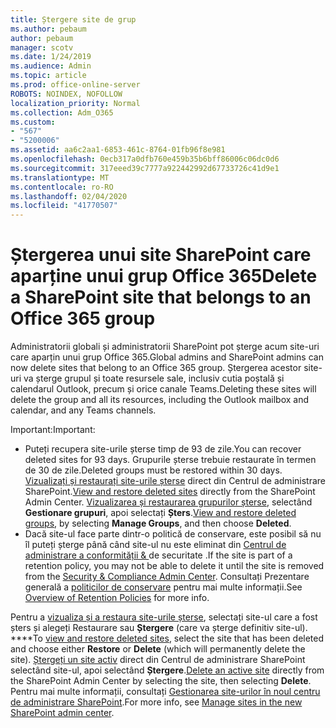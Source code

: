 ```yaml
---
title: Ștergere site de grup
ms.author: pebaum
author: pebaum
manager: scotv
ms.date: 1/24/2019
ms.audience: Admin
ms.topic: article
ms.prod: office-online-server
ROBOTS: NOINDEX, NOFOLLOW
localization_priority: Normal
ms.collection: Adm_O365
ms.custom:
- "567"
- "5200006"
ms.assetid: aa6c2aa1-6853-461c-8764-01fb96f8e981
ms.openlocfilehash: 0ecb317a0dfb760e459b35b6bff86006c06dc0d6
ms.sourcegitcommit: 317eeed39c7777a922442992d67733726c41d9e1
ms.translationtype: MT
ms.contentlocale: ro-RO
ms.lasthandoff: 02/04/2020
ms.locfileid: "41770507"
---
```

# <a name="delete-a-sharepoint-site-that-belongs-to-an-office-365-group"></a><span data-ttu-id="4b559-102">Ștergerea unui site SharePoint care aparține unui grup Office 365</span><span class="sxs-lookup"><span data-stu-id="4b559-102">Delete a SharePoint site that belongs to an Office 365 group</span></span>

<span data-ttu-id="4b559-103">Administratorii globali și administratorii SharePoint pot șterge acum site-uri care aparțin unui grup Office 365.</span><span class="sxs-lookup"><span data-stu-id="4b559-103">Global admins and SharePoint admins can now delete sites that belong to an Office 365 group.</span></span> <span data-ttu-id="4b559-104">Ștergerea acestor site-uri va șterge grupul și toate resursele sale, inclusiv cutia poștală și calendarul Outlook, precum și orice canale Teams.</span><span class="sxs-lookup"><span data-stu-id="4b559-104">Deleting these sites will delete the group and all its resources, including the Outlook mailbox and calendar, and any Teams channels.</span></span>
  
<span data-ttu-id="4b559-105">Important:</span><span class="sxs-lookup"><span data-stu-id="4b559-105">Important:</span></span>

- <span data-ttu-id="4b559-106">Puteți recupera site-urile șterse timp de 93 de zile.</span><span class="sxs-lookup"><span data-stu-id="4b559-106">You can recover deleted sites for 93 days.</span></span> <span data-ttu-id="4b559-107">Grupurile șterse trebuie restaurate în termen de 30 de zile.</span><span class="sxs-lookup"><span data-stu-id="4b559-107">Deleted groups must be restored within 30 days.</span></span> <span data-ttu-id="4b559-108">[Vizualizați și restaurați site-urile șterse](https://admin.microsoft.com/sharepoint) direct din Centrul de administrare SharePoint.</span><span class="sxs-lookup"><span data-stu-id="4b559-108">[View and restore deleted sites](https://admin.microsoft.com/sharepoint) directly from the SharePoint Admin Center.</span></span> <span data-ttu-id="4b559-109">[Vizualizarea și restaurarea grupurilor șterse](https://outlook.office.com/people/group/deleted), selectând **Gestionare grupuri**, apoi selectați **Șters**.</span><span class="sxs-lookup"><span data-stu-id="4b559-109">[View and restore deleted groups](https://outlook.office.com/people/group/deleted), by selecting **Manage Groups**, and then choose **Deleted**.</span></span>
- <span data-ttu-id="4b559-110">Dacă site-ul face parte dintr-o politică de conservare, este posibil să nu îl puteți șterge până când site-ul nu este eliminat din [Centrul de administrare a conformității &amp; ](https://protection.office.com/?rfr=AdminCenter#/retention)de securitate .</span><span class="sxs-lookup"><span data-stu-id="4b559-110">If the site is part of a retention policy, you may not be able to delete it until the site is removed from the [Security &amp; Compliance Admin Center](https://protection.office.com/?rfr=AdminCenter#/retention).</span></span> <span data-ttu-id="4b559-111">Consultați Prezentare generală a [politicilor de conservare](https://docs.microsoft.com/office365/securitycompliance/retention-policies#content-in-onedrive-accounts-and-sharepoint-sites) pentru mai multe informații.</span><span class="sxs-lookup"><span data-stu-id="4b559-111">See [Overview of Retention Policies](https://docs.microsoft.com/office365/securitycompliance/retention-policies#content-in-onedrive-accounts-and-sharepoint-sites) for more info.</span></span>
  
<span data-ttu-id="4b559-112">Pentru a [vizualiza și a restaura site-urile șterse](https://admin.microsoft.com/sharepoint), selectați site-ul care a fost șters și alegeți Restaurare sau **Ștergere** (care va șterge definitiv site-ul). \*\*\*\*</span><span class="sxs-lookup"><span data-stu-id="4b559-112">To [view and restore deleted sites](https://admin.microsoft.com/sharepoint), select the site that has been deleted and choose either **Restore** or **Delete** (which will permanently delete the site).</span></span> <span data-ttu-id="4b559-113">[Ștergeți un site activ](https://admin.microsoft.com/sharepoint) direct din Centrul de administrare SharePoint selectând site-ul, apoi selectând **Ștergere**.</span><span class="sxs-lookup"><span data-stu-id="4b559-113">[Delete an active site](https://admin.microsoft.com/sharepoint) directly from the SharePoint Admin Center by selecting the site, then selecting **Delete**.</span></span> <span data-ttu-id="4b559-114">Pentru mai multe informații, consultați [Gestionarea site-urilor în noul centru de administrare SharePoint](https://docs.microsoft.com/sharepoint/manage-sites-in-new-admin-center).</span><span class="sxs-lookup"><span data-stu-id="4b559-114">For more info, see [Manage sites in the new SharePoint admin center](https://docs.microsoft.com/sharepoint/manage-sites-in-new-admin-center).</span></span>
  
